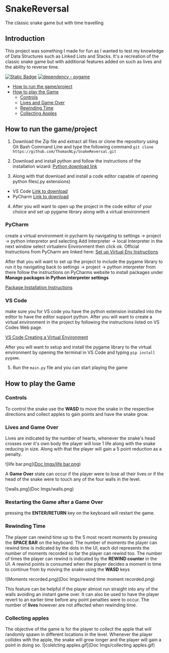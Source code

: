 # SnakeReversal
 The classic snake game but with time travelling
## Introduction
This project was something I made for fun as I wanted to test my knowledge of Data Structures such as Linked Lists and 
Stacks. It's a recreation of the classic snake game but with additional features added on such as lives and the ability
to reverse time.

[![Static Badge](https://img.shields.io/badge/python-3.10%2B-blue?link=https%3A%2F%2Fwww.python.org%2Fdownloads%2Frelease%2Fpython-3107%2F)](https://www.python.org/downloads/release/python-3107)
[![dependency - pygame](https://img.shields.io/badge/dependency-pygame-blue?logo=pygame&logoColor=white)](https://pypi.org/project/pygame)

- [How to run the game/project](#how-to-run-the-gameproject)
- [How to play the Game](#how-to-play-the-game)
  - [Controls](#controls)
  - [Lives and Game Over](#lives-and-game-over)
  - [Rewinding Time](#rewinding-time)
  - [Collecting Apples](#collecting-apples)


## How to run the game/project
1. Download the Zip file and extract all files or clone the repository using Git Bash Command Line and type the following command 
`git clone https://github.com/ThomasNLy/SnakeReversal.git`
2. Download and install python and follow the instructions of the installation wizard: 
[Python download link](https://www.python.org/downloads/)

3. Along with that download and install a code editor capable of opening python files(.py extensions)
- VS Code [Link to download](https://code.visualstudio.com/download)
- PyCharm [Link to download](https://www.jetbrains.com/pycharm/download/?section=windows)

4. After you will want to open up the project in the code editor of your choice and set up pygame library along with a virtual environment
### PyCharm
create a virtual environment in pycharm by navigating to settings -> project -> python interpretor and 
selecting Add Interpreter -> local Interpreter
in the next window select virtualenv Environment then click ok.
Official Instructions from PyCharm are linked here: [Set up Virtual Env Instructions](https://www.jetbrains.com/help/pycharm/creating-virtual-environment.html#python_create_virtual_env)

After that you will want to set up the project to include the pygame library to run it
by navigating back to settings -> project -> python interpreter from there follow the instructions on PyCharms website to install packages under **Manage packages in Python interpreter settings** 

[Package Installation Instructions](https://www.jetbrains.com/help/pycharm/installing-uninstalling-and-upgrading-packages.html#interpreter-settings)
 
### VS Code
make sure you for VS code you have the python extension installed into the editor to have the editor support python. After you will want to create a virtual environment in the project by 
following the instructions listed on VS Codes Web page.

[VS Code Creating a Virtual Environment](https://code.visualstudio.com/docs/python/environments)

After you will want to setup and install the pygame library to the virtual environment by opening the terminal in VS Code and typing 
`pip install pygame`.

5. Run the `main.py` file and you can start playing the game

## How to play the Game
### Controls
To control the snake use the **WASD** to move the snake in the respective directions and collect apples to gain points and have the snake grow.

### Lives and Game Over
Lives are indicated by the number of hearts, whenever the snake's head crosses over it's own body the player will
lose 1 life along with the snake reducing in size. Along with that the player will gain a 5 point reduction as a penalty.

![life bar.png]([Doc Imgs/life bar.png](https://github.com/ThomasNLy/SnakeReversal/blob/main/Doc%20Imgs/life%20bar.png))

A **Game Over** state can occur if the player were to lose all their lives or if the head of the snake were to touch any of the
four walls in the level.


![walls.png](Doc Imgs/walls.png)
### Restarting the Game after a Game Over
pressing the **ENTER/RETURN** key on the keyboard will restart the game.
### Rewinding Time
The player can rewind time up to the 5 most recent moments by pressing the **SPACE BAR** on the keyboard. The number of 
moments the player can rewind time is indicated by the dots in the UI, each dot represents the number of moments recorded
so far the player can rewind too.
The number of times the player can rewind is indicated by the **REWIND counter** in the UI. A rewind points is consumed
when the player decides a moment in time to continue from by moving the snake using the **WASD** keys

![Moments recorded.png](Doc Imgs/rewind time moment recorded.png)

This feature can be helpful if the player almost run straight into any of the walls avoiding an instant game over. It can also be
used to have the player revert to an earlier time before any point penalties were to occur. The number of **lives** however 
are not affected when rewinding time.

### Collecting apples
The objective of the game is for the player to collect the apple that will randomly spawn in different locations in the level.
Whenever the player collides with the apple, the snake will grow longer and the player will gain a point in doing so.
![colelcting apples.gif](Doc Imgs/collecting apples.gif)




